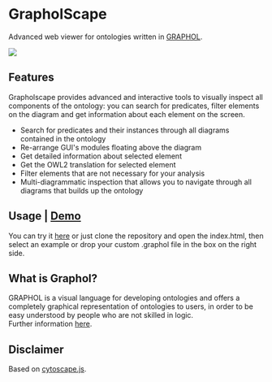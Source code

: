 # GrapholScape
Advanced web viewer for ontologies written in [GRAPHOL](http://www.dis.uniroma1.it/~graphol/).

<img src="https://obdasystems.github.io/grapholscape/resources/demo.gif" />

## Features
Grapholscape provides advanced and interactive tools to visually inspect all components of the ontology: you can search for predicates, filter elements on the diagram and get information about each element on the screen.
* Search for predicates and their instances through all diagrams contained in the ontology
* Re-arrange GUI's modules floating above the diagram
* Get detailed information about selected element
* Get the OWL2 translation for selected element
* Filter elements that are not necessary for your analysis
* Multi-diagrammatic inspection that allows you to navigate through all diagrams that builds up the ontology

## Usage | [Demo](https://obdasystems.github.io/grapholscape/)
You can try it [here](https://obdasystems.github.io/grapholscape/) or just clone the repository and open the index.html, then select an example or drop your custom .graphol file in the box on the right side.

## What is Graphol?
GRAPHOL is a visual language for developing ontologies and offers a completely graphical representation of ontologies to users, in order to be easy understood by people who are not skilled in logic.\
Further information [here](http://www.dis.uniroma1.it/~graphol/).

## Disclaimer
Based on [cytoscape.js](http://js.cytoscape.org).
